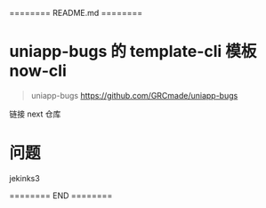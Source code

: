 ======== README.md ========

# uniapp-bugs 的 template-cli 模板 now-cli
> uniapp-bugs https://github.com/GRCmade/uniapp-bugs

链接 next 仓库

# 问题

jekinks3

======== END ========
